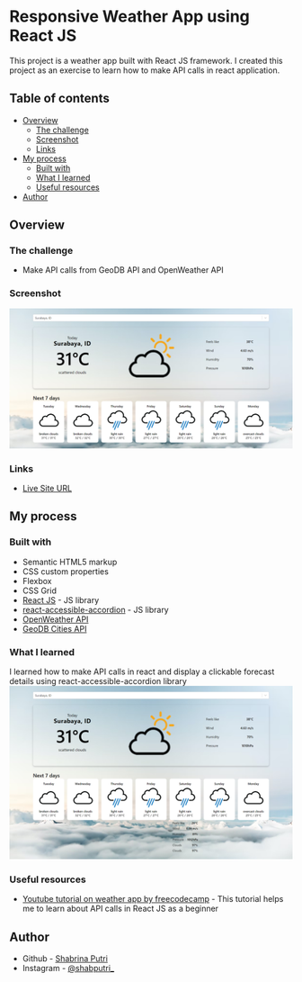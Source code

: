 # Responsive Weather App using React JS
This project is a weather app built with React JS framework. I created this project as an exercise to learn how to make API calls in react application.

## Table of contents

- [Overview](#overview)
  - [The challenge](#the-challenge)
  - [Screenshot](#screenshot)
  - [Links](#links)
- [My process](#my-process)
  - [Built with](#built-with)
  - [What I learned](#what-i-learned)
  - [Useful resources](#useful-resources)
- [Author](#author)


## Overview

### The challenge

- Make API calls from GeoDB API and OpenWeather API

### Screenshot
![Design overview for weather app](./public/overview.png)

### Links
- [Live Site URL](https://weather-app-reactjs-ten.vercel.app/)

## My process

### Built with

- Semantic HTML5 markup
- CSS custom properties
- Flexbox
- CSS Grid
- [React JS](https://reactjs.org/) - JS library
- [react-accessible-accordion](https://www.npmjs.com/package/react-accessible-accordion) - JS library
- [OpenWeather API](https://openweathermap.org/)
- [GeoDB Cities API](https://rapidapi.com/wirefreethought/api/geodb-cities/)

### What I learned

I learned how to make API calls in react and display a clickable forecast details using react-accessible-accordion library 
![forecast](./public/forecast.png)


### Useful resources
- [Youtube tutorial on weather app by freecodecamp](https://www.youtube.com/watch?v=Reny0cTTv24&list=PLX3rE0SL_PjE3vQB36SP-gjFypp_oZKbi&index=28) - This tutorial helps me to learn about API calls in React JS as a beginner


## Author

- Github - [Shabrina Putri](https://github.com/shabrina12/)
- Instagram - [@shabputri_](https://www.instagram.com/shabputri_/)
